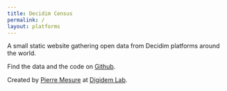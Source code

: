```yaml
---
title: Decidim Census
permalink: /
layout: platforms
---
```


A small static website gathering open data from Decidim platforms around the world.

Find the data and the code on [Github](https://github.com/digidemlab/decidim-census).

Created by [Pierre Mesure](https://twitter.com/PierreMesure) at [Digidem Lab](https://digidemlab.org/en).
